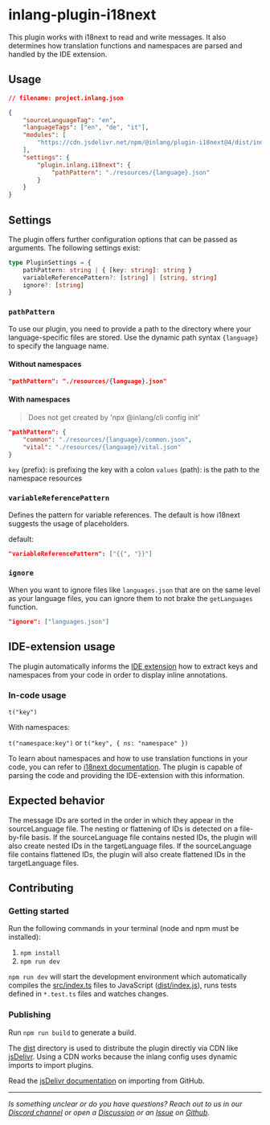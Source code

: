 # inlang-plugin-i18next

This plugin works with i18next to read and write messages. It also determines how translation functions and namespaces are parsed and handled by the IDE extension.

## Usage

```json
// filename: project.inlang.json

{
	"sourceLanguageTag": "en",
	"languageTags": ["en", "de", "it"],
	"modules": [
		"https://cdn.jsdelivr.net/npm/@inlang/plugin-i18next@4/dist/index.js"
	],
	"settings": {
		"plugin.inlang.i18next": {
			"pathPattern": "./resources/{language}.json"
		}
	}
}
```

## Settings

The plugin offers further configuration options that can be passed as arguments. The following settings exist:

```typescript
type PluginSettings = {
	pathPattern: string | { [key: string]: string }
	variableReferencePattern?: [string] | [string, string]
	ignore?: [string]
}
```

### `pathPattern`

To use our plugin, you need to provide a path to the directory where your language-specific files are stored. Use the dynamic path syntax `{language}` to specify the language name.

#### Without namespaces

```json
"pathPattern": "./resources/{language}.json"
```

#### With namespaces

> Does not get created by 'npx @inlang/cli config init'

```json
"pathPattern": {
	"common": "./resources/{language}/common.json",
	"vital": "./resources/{language}/vital.json"
}
```

`key` (prefix): is prefixing the key with a colon
`values` (path): is the path to the namespace resources

### `variableReferencePattern`

Defines the pattern for variable references. The default is how i18next suggests the usage of placeholders.

default:

```json
"variableReferencePattern": ["{{", "}}"]
```

### `ignore`

When you want to ignore files like `languages.json` that are on the same level as your language files, you can ignore them to not brake the `getLanguages` function.

```json
"ignore": ["languages.json"]
```

## IDE-extension usage

The plugin automatically informs the [IDE extension](https://inlang.com/marketplace/app.inlang.ideExtension) how to extract keys and namespaces from your code in order to display inline annotations.

### In-code usage

`t("key")`

With namespaces:

`t("namespace:key")` or `t("key", { ns: "namespace" })`

To learn about namespaces and how to use translation functions in your code, you can refer to [i18next documentation](https://www.i18next.com/principles/namespaces). The plugin is capable of parsing the code and providing the IDE-extension with this information.

## Expected behavior

The message IDs are sorted in the order in which they appear in the sourceLanguage file. The nesting or flattening of IDs is detected on a file-by-file basis. If the sourceLanguage file contains nested IDs, the plugin will also create nested IDs in the targetLanguage files. If the sourceLanguage file contains flattened IDs, the plugin will also create flattened IDs in the targetLanguage files.

## Contributing

### Getting started

Run the following commands in your terminal (node and npm must be installed):

1. `npm install`
2. `npm run dev`

`npm run dev` will start the development environment which automatically compiles the [src/index.ts](./src/index.ts) files to JavaScript ([dist/index.js](dist/index.js)), runs tests defined in `*.test.ts` files and watches changes.

### Publishing

Run `npm run build` to generate a build.

The [dist](./dist/) directory is used to distribute the plugin directly via CDN like [jsDelivr](https://www.jsdelivr.com/). Using a CDN works because the inlang config uses dynamic imports to import plugins.

Read the [jsDelivr documentation](https://www.jsdelivr.com/?docs=gh) on importing from GitHub.

---

_Is something unclear or do you have questions? Reach out to us in our [Discord channel](https://discord.gg/9vUg7Rr) or open a [Discussion](https://github.com/inlang/monorepo/discussions) or an [Issue](https:github.com/inlang/monorepong/issues) on [Github](httpgithub.com/inlang/monorepolang)._
